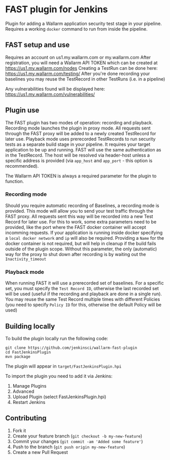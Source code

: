 # FAST plugin for Jenkins

Plugin for adding a Wallarm application security test stage in your pipeline.
Requires a working `docker` command to run from inside the pipeline.

## FAST setup and use

Requires an account on us1.my.wallarm.com or my.wallarm.com
After registration, you will need a Wallarm API TOKEN which can be created at https://us1.my.wallarm.com/nodes
Creating a TestRun can be done here: https://us1.my.wallarm.com/testing/
After you're done recording your baselines you may reuse the TestRecord in other TestRuns (i.e. in a pipeline)

Any vulnerabilities found will be displayed here: https://us1.my.wallarm.com/vulnerabilities/

## Plugin use

The FAST plugin has two modes of operation: recording and playback. Recording mode launches the plugin in proxy mode. All requests sent through the FAST proxy will be added to a newly created TestRecord for later use. Playback mode uses prerecorded TestRecords to run security tests as a separate build stage in your pipeline. It requires your target application to be up and running. FAST will use the same authentication as in the TestRecord. The host will be resolved via header-host unless a specific address is provided (via `app_host` and `app_port` - this option is recommended).

The Wallarm API TOKEN is always a required parameter for the plugin to function.

### Recording mode

Should you require automatic recording of Baselines, a recording mode is provided. This mode will allow you to send your test traffic through the FAST proxy. All requests sent this way will be recorded into a new Test Record for later use.
For this to work, some extra parameters need to be provided, like the port where the FAST docker container will accept incomming requests. If your application is running inside docker specifying a `local docker network` and `ip` will also be required.
Providing a `Name` for the docker container is not required, but will help in cleanup if the build fails outside of the plugin scope. Without this parameter, the only (automatic) way for the proxy to shut down after recording is by waiting out the `Inactivity_timeout`

### Playback mode

When running FAST it will use a prerecorded set of baselines. For a specific set, you must specify the `Test Record ID`, otherwise the last recorded set will be used (useful if the recording and playback are done in a single run).
You may reuse the same Test Record multiple times with different Policies (you need to specify `Policy ID` for this, otherwise the default Policy will be used)

## Building locally

To build the plugin locally run the following code:
```
git clone https://github.com/jenkinsci/wallarm-fast-plugin
cd FastJenkinsPlugin
mvn package
```

The plugin will appear in `target/FastJenkinsPlugin.hpi`

To import the plugin you need to add it via Jenkins:

1. Manage Plugins
2. Advanced
3. Upload Plugin (select FastJenkinsPlugin.hpi)
4. Restart Jenkins

## Contributing

1. Fork it
2. Create your feature branch (`git checkout -b my-new-feature`)
3. Commit your changes (`git commit -am 'Added some feature'`)
4. Push to the branch (`git push origin my-new-feature`)
5. Create a new Pull Request
